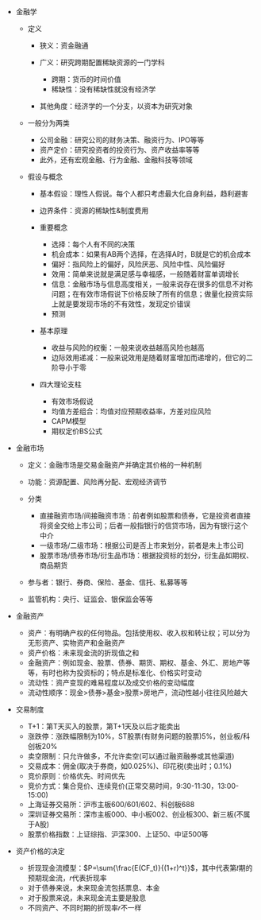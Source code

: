 - 金融学

  - 定义

    - 狭义：资金融通

    - 广义：研究跨期配置稀缺资源的一门学科

      - 跨期：货币的时间价值
      - 稀缺性：没有稀缺性就没有经济学

    - 其他角度：经济学的一个分支，以资本为研究对象

  - 一般分为两类

    - 公司金融：研究公司的财务决策、融资行为、IPO等等
    - 资产定价：研究投资者的投资行为、资产收益率等等
    - 此外，还有宏观金融、行为金融、金融科技等领域

  - 假设与概念

    - 基本假设：理性人假说。每个人都只考虑最大化自身利益，趋利避害

    - 边界条件：资源的稀缺性&制度费用

    - 重要概念

      - 选择：每个人有不同的决策
      - 机会成本：如果有AB两个选择，在选择A时，B就是它的机会成本
      - 偏好：指风险上的偏好，风险厌恶、风险中性、风险偏好
      - 效用：简单来说就是满足感与幸福感，一般随着财富单调增长
      - 信息：金融市场与信息高度相关，一般来说存在很多的信息不对称问题；在有效市场假说下价格反映了所有的信息；做量化投资实际上就是要发现市场的不有效性，发现定价错误
      - 预测

    - 基本原理

      - 收益与风险的权衡：一般来说收益越高风险也越高
      - 边际效用递减：一般来说效用是随着财富增加而递增的，但它的二阶导小于零

    - 四大理论支柱

      - 有效市场假说
      - 均值方差组合：均值对应预期收益率，方差对应风险
      - CAPM模型
      - 期权定价BS公式

- 金融市场

  - 定义：金融市场是交易金融资产并确定其价格的一种机制

  - 功能：资源配置、风险再分配、宏观经济调节

  - 分类

    - 直接融资市场/间接融资市场：前者例如股票和债券，它是投资者直接将资金交给上市公司；后者一般指银行的信贷市场，因为有银行这个中介
    - 一级市场/二级市场：根据公司是否上市来划分，前者是未上市公司
    - 股票市场/债券市场/衍生品市场：根据投资标的划分，衍生品如期权、商品期货

  - 参与者：银行、券商、保险、基金、信托、私募等等

  - 监管机构：央行、证监会、银保监会等等

- 金融资产

  - 资产：有明确产权的任何物品。包括使用权、收入权和转让权；可以分为无形资产、实物资产和金融资产
  - 资产价格：未来现金流的折现值之和
  - 金融资产：例如现金、股票、债券、期货、期权、基金、外汇、房地产等等，有时也称为投资标的；特点是标准化、价格实时变动
  - 流动性：资产变现的难易程度以及成交价格的变动幅度
  - 流动性顺序：现金>债券>基金>股票>房地产，流动性越小往往风险越大

- 交易制度

  - T+1：第T天买入的股票，第T+1天及以后才能卖出
  - 涨跌停：涨跌幅限制为10%，ST股票(有财务问题的股票)5%，创业板/科创板20%
  - 卖空限制：只允许做多，不允许卖空(可以通过融资融券或其他渠道)
  - 交易成本：佣金(取决于券商，如0.025%)、印花税(卖出时；0.1%)
  - 竞价原则：价格优先、时间优先
  - 竞价方式：集合竞价、连续竞价(正常交易时间，9:30-11:30，13:00-15:00)
  - 上海证券交易所：沪市主板600/601/602、科创板688
  - 深圳证券交易所：深市主板000、中小板002、创业板300、新三板(不属于A股)
  - 股票价格指数：上证综指、沪深300、上证50、中证500等

- 资产价格的决定

  - 折现现金流模型：$P=\sum{\frac{E(CF_t)}{(1+r)^t}}$，其中代表第𝑡期的预期现金流，𝑟代表折现率
  - 对于债券来说，未来现金流包括票息、本金
  - 对于股票来说，未来现金流主要是股息
  - 不同资产、不同时期的折现率𝑟不一样
